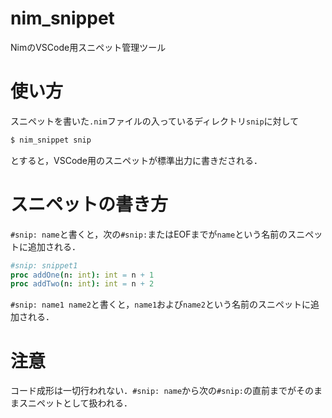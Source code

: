 # nim_snippet
NimのVSCode用スニペット管理ツール

# 使い方
スニペットを書いた`.nim`ファイルの入っているディレクトリ`snip`に対して
```bash
$ nim_snippet snip
```
とすると，VSCode用のスニペットが標準出力に書きだされる．

# スニペットの書き方
`#snip: name`と書くと，次の`#snip:`またはEOFまでが`name`という名前のスニペットに追加される．

```nim
#snip: snippet1
proc addOne(n: int): int = n + 1
proc addTwo(n: int): int = n + 2
```

`#snip: name1 name2`と書くと，`name1`および`name2`という名前のスニペットに追加される．

# 注意
コード成形は一切行われない．`#snip: name`から次の`#snip:`の直前までがそのままスニペットとして扱われる．